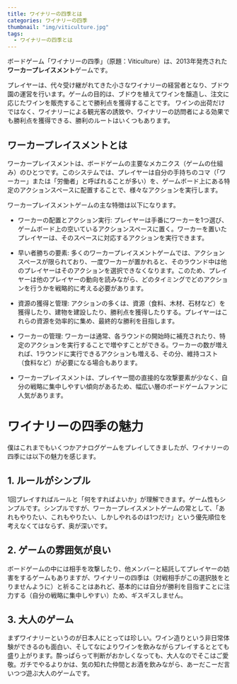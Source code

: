 ```yaml
---
title: ワイナリーの四季とは
categories: ワイナリーの四季
thumbnail: "img/viticulture.jpg"
tags:
  - ワイナリーの四季とは
---
```



ボードゲーム「ワイナリーの四季」（原題：Viticulture）は、2013年発売された**ワーカープレイスメント**ゲームです。

プレイヤーは、代々受け継がれてきた小さなワイナリーの経営者となり、ブドウ園の運営を行います。ゲームの目的は、ブドウを植えてワインを醸造し、注文に応じたワインを販売することで勝利点を獲得することです。
ワインの出荷だけではなく、ワイナリーによる観光客の誘致や、ワイナリーの訪問者による効果でも勝利点を獲得できる、勝利のルートはいくつもあります。

## ワーカープレイスメントとは
ワーカープレイスメントは、ボードゲームの主要なメカニクス（ゲームの仕組み）のひとつです。このシステムでは、プレイヤーは自分の手持ちのコマ（「ワーカー」または「労働者」と呼ばれることが多い）を、ゲームボード上にある特定のアクションスペースに配置することで、様々なアクションを実行します。

ワーカープレイスメントゲームの主な特徴は以下になります。

- ワーカーの配置とアクション実行: プレイヤーは手番にワーカーを1つ選び、ゲームボード上の空いているアクションスペースに置く。ワーカーを置いたプレイヤーは、そのスペースに対応するアクションを実行できます。

- 早い者勝ちの要素: 多くのワーカープレイスメントゲームでは、アクションスペースが限られており、一度ワーカーが置かれると、そのラウンド中は他のプレイヤーはそのアクションを選択できなくなります。このため、プレイヤーは他のプレイヤーの動向を読みながら、どのタイミングでどのアクションを行うかを戦略的に考える必要があります。

- 資源の獲得と管理: アクションの多くは、資源（食料、木材、石材など）を獲得したり、建物を建設したり、勝利点を獲得したりする。プレイヤーはこれらの資源を効率的に集め、最終的な勝利を目指します。

- ワーカーの管理: ワーカーは通常、各ラウンドの開始時に補充されたり、特定のアクションを実行することで増やすことができる。ワーカーの数が増えれば、1ラウンドに実行できるアクションも増える、その分、維持コスト（食料など）が必要になる場合もあります。

- ワーカープレイスメントは、プレイヤー間の直接的な攻撃要素が少なく、自分の戦略に集中しやすい傾向があるため、幅広い層のボードゲームファンに人気があります。

# ワイナリーの四季の魅力

僕はこれまでもいくつかアナログゲームをプレイしてきましたが、ワイナリーの四季には以下の魅力を感じます。

## 1. ルールがシンプル

1回プレイすればルールと「何をすればよいか」が理解できます。ゲーム性もシンプルです。シンプルですが、ワーカープレイスメントゲームの常として、「あれもやりたい、これもやりたい、しかしやれるのは1つだけ」という優先順位を考えなくてはならず、奥が深いです。

## 2. ゲームの雰囲気が良い

ボードゲームの中には相手を攻撃したり、他メンバーと結託してプレイヤーの妨害をするゲームもありますが、ワイナリーの四季は（対戦相手がこの選択肢をとりませんように）と祈ることはあれど、基本的には自分が勝利を目指すことに注力する（自分の戦略に集中しやすい）ため、ギスギスしません。

## 3. 大人のゲーム

まずワイナリーというのが日本人にとっては珍しい。ワイン造りという非日常体験ができるのも面白い、そしてなによりワインを飲みながらプレイするととても盛り上がります。酔っぱらって判断がおかしくなっても、大人なのでそこはご愛敬。ガチでやるよりかは、気の知れた仲間とお酒を飲みながら、あーだこーだ言いつつ遊ぶ大人のゲームです。